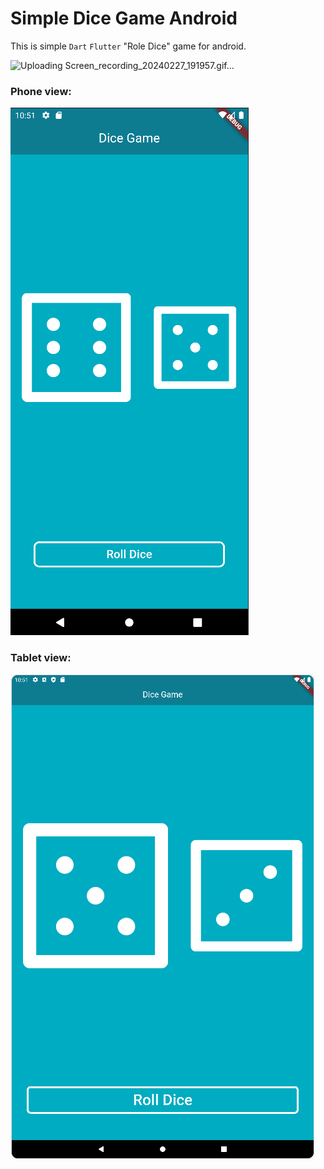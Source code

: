 # Simple Dice Game Android

This is simple `Dart` `Flutter` "Role Dice" game for android.


![Uploading Screen_recording_20240227_191957.gif…]()

### Phone view:

![android_screen.png](images%2Fandroid_screen.png)

### Tablet view:

![tablet_screen.png](images%2Ftablet_screen.png)
